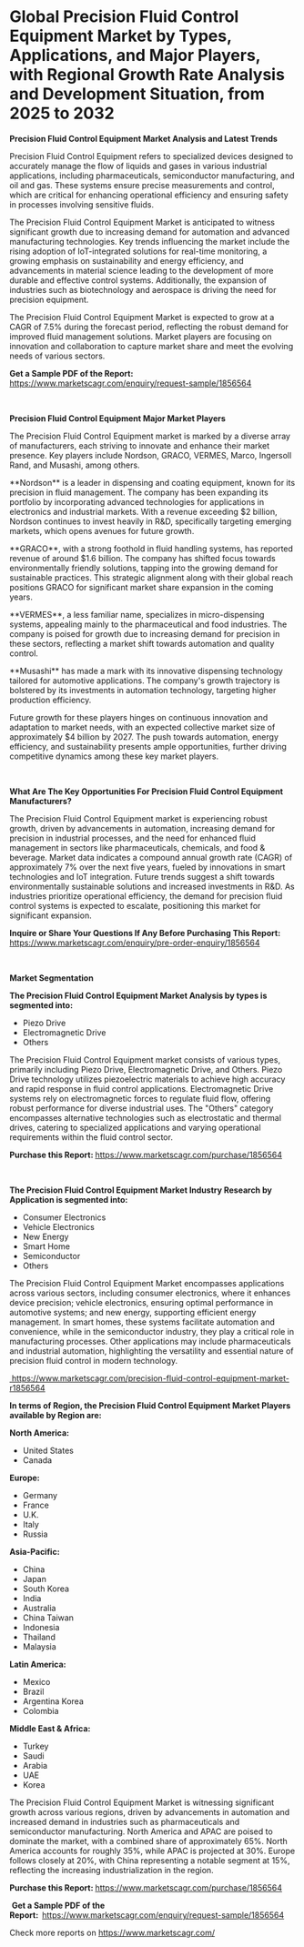 <p><h1>Global Precision Fluid Control Equipment Market by Types, Applications, and Major Players, with Regional Growth Rate Analysis and Development Situation, from 2025 to 2032</h1></p><p><strong>Precision Fluid Control Equipment Market Analysis and Latest Trends</strong></p>
<p><p>Precision Fluid Control Equipment refers to specialized devices designed to accurately manage the flow of liquids and gases in various industrial applications, including pharmaceuticals, semiconductor manufacturing, and oil and gas. These systems ensure precise measurements and control, which are critical for enhancing operational efficiency and ensuring safety in processes involving sensitive fluids.</p><p>The Precision Fluid Control Equipment Market is anticipated to witness significant growth due to increasing demand for automation and advanced manufacturing technologies. Key trends influencing the market include the rising adoption of IoT-integrated solutions for real-time monitoring, a growing emphasis on sustainability and energy efficiency, and advancements in material science leading to the development of more durable and effective control systems. Additionally, the expansion of industries such as biotechnology and aerospace is driving the need for precision equipment.</p><p>The Precision Fluid Control Equipment Market is expected to grow at a CAGR of 7.5% during the forecast period, reflecting the robust demand for improved fluid management solutions. Market players are focusing on innovation and collaboration to capture market share and meet the evolving needs of various sectors.</p></p>
<p><strong>Get a Sample PDF of the Report:&nbsp;</strong> <a href="https://www.marketscagr.com/enquiry/request-sample/1856564?utm_campaign=2304&utm_medium=2&utm_source=Github&utm_content=ia&utm_term=27032025&utm_id=precision-fluid-control-equipment">https://www.marketscagr.com/enquiry/request-sample/1856564</a></p>
<p>&nbsp;</p>
<p><strong>Precision Fluid Control Equipment Major Market Players</strong></p>
<p><p>The Precision Fluid Control Equipment market is marked by a diverse array of manufacturers, each striving to innovate and enhance their market presence. Key players include Nordson, GRACO, VERMES, Marco, Ingersoll Rand, and Musashi, among others.</p><p>**Nordson** is a leader in dispensing and coating equipment, known for its precision in fluid management. The company has been expanding its portfolio by incorporating advanced technologies for applications in electronics and industrial markets. With a revenue exceeding $2 billion, Nordson continues to invest heavily in R&D, specifically targeting emerging markets, which opens avenues for future growth.</p><p>**GRACO**, with a strong foothold in fluid handling systems, has reported revenue of around $1.6 billion. The company has shifted focus towards environmentally friendly solutions, tapping into the growing demand for sustainable practices. This strategic alignment along with their global reach positions GRACO for significant market share expansion in the coming years.</p><p>**VERMES**, a less familiar name, specializes in micro-dispensing systems, appealing mainly to the pharmaceutical and food industries. The company is poised for growth due to increasing demand for precision in these sectors, reflecting a market shift towards automation and quality control.</p><p>**Musashi** has made a mark with its innovative dispensing technology tailored for automotive applications. The company's growth trajectory is bolstered by its investments in automation technology, targeting higher production efficiency.</p><p>Future growth for these players hinges on continuous innovation and adaptation to market needs, with an expected collective market size of approximately $4 billion by 2027. The push towards automation, energy efficiency, and sustainability presents ample opportunities, further driving competitive dynamics among these key market players.</p></p>
<p>&nbsp;</p>
<p><strong>What Are The Key Opportunities For Precision Fluid Control Equipment Manufacturers?</strong></p>
<p><p>The Precision Fluid Control Equipment market is experiencing robust growth, driven by advancements in automation, increasing demand for precision in industrial processes, and the need for enhanced fluid management in sectors like pharmaceuticals, chemicals, and food & beverage. Market data indicates a compound annual growth rate (CAGR) of approximately 7% over the next five years, fueled by innovations in smart technologies and IoT integration. Future trends suggest a shift towards environmentally sustainable solutions and increased investments in R&D. As industries prioritize operational efficiency, the demand for precision fluid control systems is expected to escalate, positioning this market for significant expansion.</p></p>
<p><strong>Inquire or Share Your Questions If Any Before Purchasing This Report:</strong> <a href="https://www.marketscagr.com/enquiry/pre-order-enquiry/1856564?utm_campaign=2304&utm_medium=2&utm_source=Github&utm_content=ia&utm_term=27032025&utm_id=precision-fluid-control-equipment">https://www.marketscagr.com/enquiry/pre-order-enquiry/1856564</a></p>
<p>&nbsp;</p>
<p><strong>Market Segmentation</strong></p>
<p><strong>The Precision Fluid Control Equipment Market Analysis by types is segmented into:</strong></p>
<p><ul><li>Piezo Drive</li><li>Electromagnetic Drive</li><li>Others</li></ul></p>
<p><p>The Precision Fluid Control Equipment market consists of various types, primarily including Piezo Drive, Electromagnetic Drive, and Others. Piezo Drive technology utilizes piezoelectric materials to achieve high accuracy and rapid response in fluid control applications. Electromagnetic Drive systems rely on electromagnetic forces to regulate fluid flow, offering robust performance for diverse industrial uses. The "Others" category encompasses alternative technologies such as electrostatic and thermal drives, catering to specialized applications and varying operational requirements within the fluid control sector.</p></p>
<p><strong>Purchase this Report:&nbsp;</strong><a href="https://www.marketscagr.com/purchase/1856564?utm_campaign=2304&utm_medium=2&utm_source=Github&utm_content=ia&utm_term=27032025&utm_id=precision-fluid-control-equipment">https://www.marketscagr.com/purchase/1856564</a></p>
<p>&nbsp;</p>
<p><strong>The Precision Fluid Control Equipment Market Industry Research by Application is segmented into:</strong></p>
<p><ul><li>Consumer Electronics</li><li>Vehicle Electronics</li><li>New Energy</li><li>Smart Home</li><li>Semiconductor</li><li>Others</li></ul></p>
<p><p>The Precision Fluid Control Equipment Market encompasses applications across various sectors, including consumer electronics, where it enhances device precision; vehicle electronics, ensuring optimal performance in automotive systems; and new energy, supporting efficient energy management. In smart homes, these systems facilitate automation and convenience, while in the semiconductor industry, they play a critical role in manufacturing processes. Other applications may include pharmaceuticals and industrial automation, highlighting the versatility and essential nature of precision fluid control in modern technology.</p></p>
<p><a href="https://www.marketscagr.com/precision-fluid-control-equipment-market-r1856564?utm_campaign=2304&utm_medium=2&utm_source=Github&utm_content=ia&utm_term=27032025&utm_id=precision-fluid-control-equipment">&nbsp;https://www.marketscagr.com/precision-fluid-control-equipment-market-r1856564</a></p>
<p><strong>In terms of Region, the Precision Fluid Control Equipment Market Players available by Region are:</strong></p>
<p>
    <p> <strong> North America: </strong>
        <ul>
            <li>United States</li>
            <li>Canada</li>
        </ul>
        </p> 
    <p> <strong> Europe: </strong>
        <ul>
            <li>Germany</li>
            <li>France</li>
            <li>U.K.</li>
            <li>Italy</li>
            <li>Russia</li>
        </ul>
        </p> 
    <p> <strong> Asia-Pacific: </strong>
        <ul>
            <li>China</li>
            <li>Japan</li>
            <li>South Korea</li>
            <li>India</li>
            <li>Australia</li>
            <li>China Taiwan</li>
            <li>Indonesia</li>
            <li>Thailand</li>
            <li>Malaysia</li>
        </ul>
        </p> 
    <p> <strong> Latin America: </strong>
        <ul>
            <li>Mexico</li>
            <li>Brazil</li>
            <li>Argentina Korea</li>
            <li>Colombia</li>
        </ul>
        </p> 
    <p> <strong> Middle East & Africa: </strong>
        <ul>
            <li>Turkey</li>
            <li>Saudi</li>
            <li>Arabia</li>
            <li>UAE</li>
            <li>Korea</li>
        </ul>
    </p>
    </p>
<p><p>The Precision Fluid Control Equipment Market is witnessing significant growth across various regions, driven by advancements in automation and increased demand in industries such as pharmaceuticals and semiconductor manufacturing. North America and APAC are poised to dominate the market, with a combined share of approximately 65%. North America accounts for roughly 35%, while APAC is projected at 30%. Europe follows closely at 20%, with China representing a notable segment at 15%, reflecting the increasing industrialization in the region.</p></p>
<p><strong>Purchase this Report: </strong><a href="https://www.marketscagr.com/purchase/1856564?utm_campaign=2304&utm_medium=2&utm_source=Github&utm_content=ia&utm_term=27032025&utm_id=precision-fluid-control-equipment">https://www.marketscagr.com/purchase/1856564</a></p>
<p>&nbsp;<strong>Get a Sample PDF of the Report:&nbsp;&nbsp;</strong><a href="https://www.marketscagr.com/enquiry/request-sample/1856564?utm_campaign=2304&utm_medium=2&utm_source=Github&utm_content=ia&utm_term=27032025&utm_id=precision-fluid-control-equipment">https://www.marketscagr.com/enquiry/request-sample/1856564</a></p>
<p><strong></strong></p>
<p>Check more reports on <a href="https://www.marketscagr.com/?utm_campaign=2304&utm_medium=2&utm_source=Github&utm_content=ia&utm_term=27032025&utm_id=precision-fluid-control-equipment">https://www.marketscagr.com/</a></p>